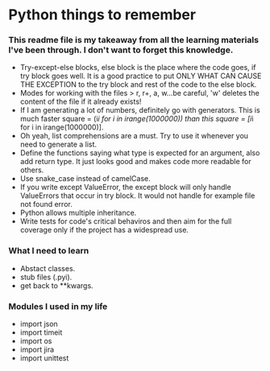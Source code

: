 # Python things to remember
### This readme file is my takeaway from all the learning materials I've been through. I don't want to forget this knowledge.
- Try-except-else blocks, else block is the place where the code goes, if try block goes well. It is a good practice to put ONLY WHAT CAN CAUSE THE EXCEPTION to the try block and rest of the code to the else block.
- Modes for working with the files > r, r+, a, w...be careful, 'w' deletes the content of the file if it already exists!
- If I am generating a lot of numbers, definitely go with generators. This is much faster square = (i*i for i in irange(1000000)) than this square = [i*i for i in irange(1000000)].
- Oh yeah, list comprehensions are a must. Try to use it whenever you need to generate a list.
- Define the functions saying what type is expected for an argument, also add return type. It just looks good and makes code more readable for others.
- Use snake_case instead of camelCase.
- If you write except ValueError, the except block will only handle ValueErrors that occur in try block. It would not handle for example file not found error.
- Python allows multiple inheritance.
- Write tests for code's critical behaviros and then aim for the full coverage only if the project has a widespread use.


### What I need to learn
- Abstact classes.
- stub files (.pyi).
- get back to **kwargs.

### Modules I used in my life
- import json
- import timeit
- import os
- import jira
- import unittest
